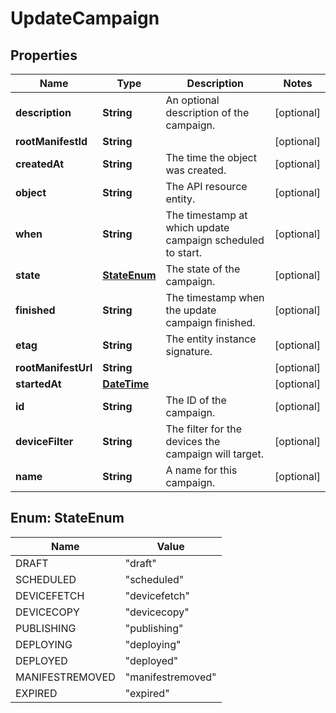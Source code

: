 
# UpdateCampaign

## Properties
Name | Type | Description | Notes
------------ | ------------- | ------------- | -------------
**description** | **String** | An optional description of the campaign. |  [optional]
**rootManifestId** | **String** |  |  [optional]
**createdAt** | **String** | The time the object was created. |  [optional]
**object** | **String** | The API resource entity. |  [optional]
**when** | **String** | The timestamp at which update campaign scheduled to start. |  [optional]
**state** | [**StateEnum**](#StateEnum) | The state of the campaign. |  [optional]
**finished** | **String** | The timestamp when the update campaign finished. |  [optional]
**etag** | **String** | The entity instance signature. |  [optional]
**rootManifestUrl** | **String** |  |  [optional]
**startedAt** | [**DateTime**](DateTime.md) |  |  [optional]
**id** | **String** | The ID of the campaign. |  [optional]
**deviceFilter** | **String** | The filter for the devices the campaign will target. |  [optional]
**name** | **String** | A name for this campaign. |  [optional]


<a name="StateEnum"></a>
## Enum: StateEnum
Name | Value
---- | -----
DRAFT | &quot;draft&quot;
SCHEDULED | &quot;scheduled&quot;
DEVICEFETCH | &quot;devicefetch&quot;
DEVICECOPY | &quot;devicecopy&quot;
PUBLISHING | &quot;publishing&quot;
DEPLOYING | &quot;deploying&quot;
DEPLOYED | &quot;deployed&quot;
MANIFESTREMOVED | &quot;manifestremoved&quot;
EXPIRED | &quot;expired&quot;



